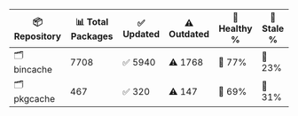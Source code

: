 | 📦 Repository | 📊 Total Packages | ✅ Updated | ⚠️ Outdated | 💚 Healthy % | 🔴 Stale % |
|---------------|-------------------|------------|-------------|-------------|------------|
| 🗂️ bincache | 7708 | ✅ 5940 | ⚠️ 1768 | 💚 77% | 🔴 23% |
| 🗂️ pkgcache | 467 | ✅ 320 | ⚠️ 147 | 💚 69% | 🔴 31% |
